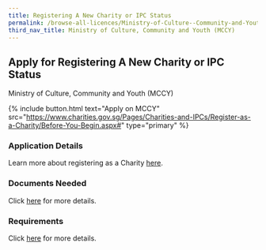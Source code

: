 ```yaml
---
title: Registering A New Charity or IPC Status
permalink: /browse-all-licences/Ministry-of-Culture--Community-and-Youth-(MCCY)/Registering-A-New-Charity-or-IPC-Status
third_nav_title: Ministry of Culture, Community and Youth (MCCY)
---
```


## Apply for Registering A New Charity or IPC Status

Ministry of Culture, Community and Youth (MCCY)

{% include button.html text="Apply on MCCY" src="https://www.charities.gov.sg/Pages/Charities-and-IPCs/Register-as-a-Charity/Before-You-Begin.aspx#" type="primary" %}

<H3>Application Details</H3>

<p>Learn more about registering as a Charity <a href="https://www.charities.gov.sg/Pages/Charities-and-IPCs/Register-as-a-Charity/Before-You-Begin.aspx#" target="_blank" rel="noopener">here</a>.</p>

<H3>Documents Needed</H3>

<p>Click <a href="https://www.charities.gov.sg/Pages/Charities-and-IPCs/Register-as-a-Charity/Criteria-for-Registration-as-Charity.aspx#" target="_blank" rel="noopener">here</a> for more details.</p>

<H3>Requirements</H3>

<p>Click <a href="https://www.charities.gov.sg/Pages/Charities-and-IPCs/Register-as-a-Charity/Criteria-for-Registration-as-Charity.aspx#" target="_blank" rel="noopener">here</a> for more details.</p>

